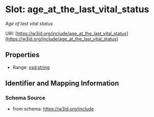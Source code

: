 # Slot: age_at_the_last_vital_status
_Age of last vital status_


URI: [https://w3id.org/include/age_at_the_last_vital_status](https://w3id.org/include/age_at_the_last_vital_status)



<!-- no inheritance hierarchy -->


## Properties

 * Range: [xsd:string](xsd:string)



## Identifier and Mapping Information







### Schema Source


* from schema: https://w3id.org/include




